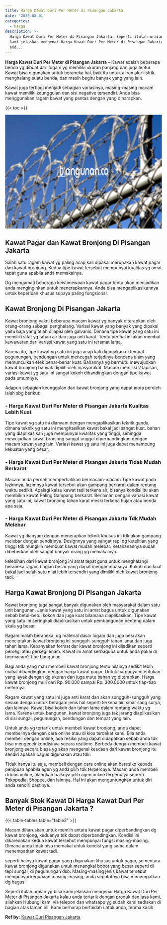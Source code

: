 ```yaml
---
title: Harga Kawat Duri Per Meter di Pisangan Jakarta
date: '2025-08-01'
categories:
  - harga
description: >-
  Harga Kawat Duri Per Meter di Pisangan Jakarta. Seperti itulah uraian yg bisa
  kami jelaskan mengenai Harga Kawat Duri Per Meter di Pisangan Jakarta kalau
  and...
---
```


**Harga Kawat Duri Per Meter di Pisangan Jakarta** – Kawat adalah beberapa benda yg dibuat dari logam yg memiliki ukuran panjang dan juga lentur. Kawat bisa digunakan untuk beraneka hal, baik itu untuk aliran alur listrik, menghalang suatu benda, dan masih begitu banyak yang yang lain.

Kawat juga terbagi menjadi sebagian variasinya, masing-masing macam kawat memiliki keunggulan dan sisi negative tersendiri. Anda bisa menggunakan ragam kawat yang pantas dengan yang diharapkan.

{{< toc >}}

![Harga Kawat Duri Per Meter di Pisangan Jakarta](/images/jual-kawat-murah02.png)

## Kawat Pagar dan Kawat Bronjong Di Pisangan Jakarta

Salah satu ragam kawat yg paling acap kali dipakai merupakan kawat pagar dan kawat bronjong. Kedua tipe kawat tersebut mempunyai kualitas yg amat tepat guna apabila anda memakainya.

Dg mengamati beberapa keistimewaan kawat pagar tentu akan menjadikan anda menginginkan untuk menerapkannya. Anda bisa mengaplikasikannya untuk keperluan khusus supaya paling fungsional.

## Kawat Bronjong Di Pisangan Jakarta

Kawat bronjong yakni beberapa macam kawat yg banyak diterapkan oleh orang-orang sebagai penghalang. Variasi kawat yang banyak yang dipakai yaitu baja yang telah dilapisi oleh galvanis. Dimana tipe kawat yang satu ini memiliki sifat yg tahan air dan juga anti karat. Tentu perihal ini akan membat kewawetan dari variasi kawat yang satu ini teramat lama.

Karena itu, tipe kawat yg satu ini juga acap kali digunakan di tempat pegunungan, bendungan untuk mencegah terjadinya bencana alam yang memunculkan efek benar-benar kuat. Bahannya yg bermutu mewujudkan kawat bronjong banyak dipilih oleh masyarakat. Macam memiliki 2 lapisan, variasi kawat yg satu ini sangat kokoh dibandingkan dengan tipe kawat pada umumnya.

Adapun sebagian keunggulan dari kawat bronjong yang dapat anda peroleh ialah sbg berikut:

### \- Harga Kawat Duri Per Meter di Pisangan Jakarta Kualitas Lebih Kuat

Tipe kawat yg satu ini dianyam dengan mengaplikasikan teknik ganda, dimana teknik yg satu ini menghasilkan kawat bakal jadi sangat kuat. bahan yang diaplikasikan juga mempunyai kwalitas yang tinggi, sehingga mewujudkan kawat bronjong sangat unggul diperbandingkan dengan macam kawat yang lain. Variasi kawat yg satu ini juga dapat menampung kekuatan yang besar.

### \- Harga Kawat Duri Per Meter di Pisangan Jakarta Tidak Mudah Berkarat

Macam anda pernah memperhatikan bermacam-macam Tipe kawat pada lazimnya, lazimnya kawat tersebut akan gampang berkarat dalam rentang waktu sedikit. Apalagi kalau kawat tadi terkena air, bisanya kondisi itu akan membikin kawat Paling Gampang berkarat. Berlainan dengan variasi kawat yang satu ini, kawat bronjong tahan karat meski terkena hujan atau benda apa saja.

### \- Harga Kawat Duri Per Meter di Pisangan Jakarta Tdk Mudah Melebar

Kawat yg dianyam dengan menerapkan teknik khusus ini tdk akan gampang melebar dengan sendirinya. Designnya yang sangat rapi dg ketelitian yang tinggi tdk mungkin membuat kawat mudah melebar. Ketahanannya sudah dibeberkan oleh sangat banyak orang yg memakainya.

kelebihan dari kawat bronjong ini amat tepat guna untuk menghalangi beraneka ragam bagian besar yang dapat menghempasnya. Kokoh dan kuat bakal jadi salah satu nilai lebih tersendiri yang dimiliki oleh kawat bronjong tadi.

## Harga Kawat Bronjong Di Pisangan Jakarta

Kawat bronjong juga sangat banyak digunakan oleh masyarakat dalam satu unit bangunan. Jenis kawat yang satu ini amat bagus untuk digunakan sebab betul-betul kokoh dan juga kuat bilamana diaplikasikan. Tipe kawat yang satu ini seringkali diaplikasikan untuk pembangunan benteng dalam skala yg besar.

Ragam malah beraneka, dg material dasar logam dan juga besi akan menciptakan kawat bronjong ini sungguh-sungguh tahan lama dan juga tahan lama. Kebanyakan format dar kawat bronjong ini dijadikan seperti persegi atau persegi enam. Kawat ini amat serbaguna untuk anda pakai di bermacam2 tipe bangunan.

Bagi anda yang mau membeli kawat bronjong tentu nilainya sedikit lebih mahal dibandingkan dengan harga kawat pagar. Untuk harganya ditentukan yang layak dengan dg ukuran dan juga mutu bahan yg diterapkan. Harga kawat bronjong muli dari Rp. 90.000 sampai Rp. 300.0000 untuk tiap-tiap meternya.

Ragam kawat yang satu ini juga anti karat dan akan sungguh-sungguh yang sesuai dengan untuk beragam jenis hal seperti terkena air, sinar sang surya, dan lainnya. Kawat bisa kokoh dan tahan lama dalam rentang waktu yg lama. Karena untuk bangunan, kawat bronjong juga tak jarang diaplikasikan di sisi sungai, pegunungan, bendungan dan tempat yang lain.

Untuk anda yg tertarik untuk membeli kawat bronjong, anda dapat membelinya dengan cara online atau di kios terdekat kami. Bila anda membeli dengan online, ada resiko yang dapat didapatkan sebab anda tdk bisa mengecek kondisinya secara realtime. Berbeda dengan membeli kawat bronjong secara biasa yg akan mengenal keadaan dari kawat bronjong itu sendiri apakah bagus digunakan atau tdk.

Tidak hanya itu saja, membeli dengan cara online akan beresiko kepada penipuan apabila agen yg anda pilih tdk terpercaya. Macam anda membeli di kios online, alangkah baiknya pilih agen online terpercaya seperti Tokopedia, Shopee, dan lainnya. Hal ini akan menguntungkan untuk diri anda sendiri pastinya.

## Banyak Stok Kawat Di Harga Kawat Duri Per Meter di Pisangan Jakarta ?

{{< table-tables table="table2" >}}

Macam diharuskan untuk memlih antara kawat pagar diperbandingkan dg kawat bronjong, keduanya tdk dapat diperbandingkan. Kondisi ini dikarenakan kedua kawat tersebut mempunyai fungsi masing-masing. Dimana anda tidak bisa memakai untuk kondisi yang sama dalam menempatkan kawat tadi.

seperti halnya kawat pagar yang digunakan khusus untuk pagar, sementara kawat bronjong digunakan untuk menangkal bobot yang besar seperti di tepi sungai, di pegunungan dsb. Masing-masing jenis kawat tersebut mempunyai kegunaan masing-masing, anda sepatutnya bisa menempatkan dg bagus.

Seperti itulah uraian yg bisa kami jelaskan mengenai Harga Kawat Duri Per Meter di Pisangan Jakarta kalau anda tertarik dengan produk dan jasa kami, silahkan Hubungi kami via telepon dan whatsapp yg sudah kami sediakan di bagian atas laman ini. Kami berharap berfaidah untuk anda, terima kasih.

**Ref by:** [Kawat Duri Pisangan Jakarta](https://id.wikipedia.org/wiki/Kawat)
